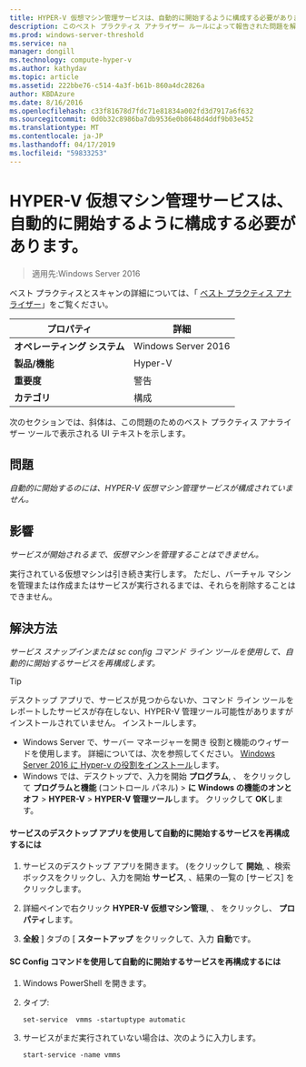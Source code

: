 ```yaml
---
title: HYPER-V 仮想マシン管理サービスは、自動的に開始するように構成する必要があります。
description: このベスト プラクティス アナライザー ルールによって報告された問題を解決する方法を説明します。
ms.prod: windows-server-threshold
ms.service: na
manager: dongill
ms.technology: compute-hyper-v
ms.author: kathydav
ms.topic: article
ms.assetid: 222bbe76-c514-4a3f-b61b-860a4dc2826a
author: KBDAzure
ms.date: 8/16/2016
ms.openlocfilehash: c33f81678d7fdc71e81834a002fd3d7917a6f632
ms.sourcegitcommit: 0d0b32c8986ba7db9536e0b8648d4ddf9b03e452
ms.translationtype: MT
ms.contentlocale: ja-JP
ms.lasthandoff: 04/17/2019
ms.locfileid: "59833253"
---
```

# <a name="the-hyper-v-virtual-machine-management-service-should-be-configured-to-start-automatically"></a>HYPER-V 仮想マシン管理サービスは、自動的に開始するように構成する必要があります。

>適用先:Windows Server 2016

ベスト プラクティスとスキャンの詳細については、「 [ベスト プラクティス アナライザー](https://go.microsoft.com/fwlink/?LinkId=122786)」をご覧ください。  
  
|プロパティ|詳細|  
|-|-|  
|**オペレーティング システム**|Windows Server 2016|  
|**製品/機能**|Hyper-V|  
|**重要度**|警告|  
|**カテゴリ**|構成|  

次のセクションでは、斜体は、この問題のためのベスト プラクティス アナライザー ツールで表示される UI テキストを示します。

## <a name="issue"></a>問題  
  
*自動的に開始するのには、HYPER-V 仮想マシン管理サービスが構成されていません。*  
  
## <a name="impact"></a>影響  
  
*サービスが開始されるまで、仮想マシンを管理することはできません。*  
  
実行されている仮想マシンは引き続き実行します。 ただし、バーチャル マシンを管理または作成またはサービスが実行されるまでは、それらを削除することはできません。  
  
## <a name="resolution"></a>解決方法  
  
*サービス スナップインまたは sc config コマンド ライン ツールを使用して、自動的に開始するサービスを再構成します。*  
  
> [!TIP]  
> デスクトップ アプリで、サービスが見つからないか、コマンド ライン ツールをレポートしたサービスが存在しない、HYPER-V 管理ツール可能性がありますがインストールされていません。 インストールします。  
>   
> - Windows Server で、サーバー マネージャーを開き 役割と機能のウィザードを使用します。 詳細については、次を参照してください。 [Windows Server 2016 に Hyper-v の役割をインストール](../get-started/Install-the-Hyper-V-role-on-Windows-Server.md)します。  
> - Windows では、デスクトップで、入力を開始 **プログラム**, 、 をクリックして **プログラムと機能** (コントロール パネル) > **に Windows の機能のオンとオフ** > **HYPER-V** > **HYPER-V 管理ツール**します。 クリックして **OK**します。  
  
#### <a name="to-reconfigure-the-service-to-start-automatically-using-the-services-desktop-app"></a>サービスのデスクトップ アプリを使用して自動的に開始するサービスを再構成するには  
  
1.  サービスのデスクトップ アプリを開きます。 (をクリックして **開始**, 、検索ボックスをクリックし、入力を開始 **サービス**, 、結果の一覧の [サービス] をクリックします。  
  
2.  詳細ペインで右クリック **HYPER-V 仮想マシン管理**, 、 をクリックし、 **プロパティ**します。  
  
3.  **全般** ] タブの [ **スタートアップ** をクリックして、入力 **自動**です。  
  
#### <a name="to-reconfigure-the-service-to-start-automatically-using-the-sc-config-command"></a>SC Config コマンドを使用して自動的に開始するサービスを再構成するには  
  
1.  Windows PowerShell を開きます。  
  
2.  タイプ:   
  
    ```  
    set-service  vmms -startuptype automatic  
    ```  
  
3.  サービスがまだ実行されていない場合は、次のように入力します。  
  
    ```  
    start-service -name vmms  
    ```  
  



